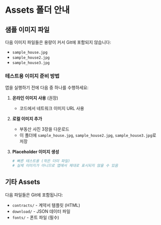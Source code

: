 # Assets 폴더 안내

## 샘플 이미지 파일

다음 이미지 파일들은 용량이 커서 Git에 포함되지 않습니다:
- `sample_house.jpg`
- `sample_house2.jpg`
- `sample_house3.jpg`

### 테스트용 이미지 준비 방법

앱을 실행하기 전에 다음 중 하나를 수행하세요:

1. **온라인 이미지 사용** (권장)
   - 코드에서 네트워크 이미지 URL 사용

2. **로컬 이미지 추가**
   - 부동산 사진 3장을 다운로드
   - 이 폴더에 `sample_house.jpg`, `sample_house2.jpg`, `sample_house3.jpg`로 저장

3. **Placeholder 이미지 생성**
   ```bash
   # 빠른 테스트용 (작은 더미 파일)
   # 실제 이미지가 아니므로 앱에서 제대로 표시되지 않을 수 있음
   ```

## 기타 Assets

다음 파일들은 Git에 포함됩니다:
- `contracts/` - 계약서 템플릿 (HTML)
- `download/` - JSON 데이터 파일
- `fonts/` - 폰트 파일 (필수)

